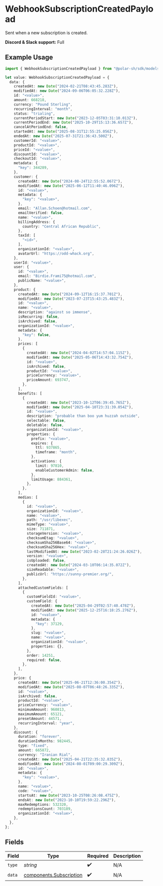 # WebhookSubscriptionCreatedPayload

Sent when a new subscription is created.

**Discord & Slack support:** Full

## Example Usage

```typescript
import { WebhookSubscriptionCreatedPayload } from "@polar-sh/sdk/models/components";

let value: WebhookSubscriptionCreatedPayload = {
  data: {
    createdAt: new Date("2024-02-21T08:43:45.283Z"),
    modifiedAt: new Date("2024-09-06T06:05:32.228Z"),
    id: "<value>",
    amount: 668218,
    currency: "Pound Sterling",
    recurringInterval: "month",
    status: "trialing",
    currentPeriodStart: new Date("2023-12-05T03:31:10.013Z"),
    currentPeriodEnd: new Date("2025-10-29T15:13:36.657Z"),
    cancelAtPeriodEnd: false,
    startedAt: new Date("2025-08-31T12:55:25.056Z"),
    endedAt: new Date("2025-07-31T21:36:43.500Z"),
    customerId: "<value>",
    productId: "<value>",
    priceId: "<value>",
    discountId: "<value>",
    checkoutId: "<value>",
    metadata: {
      "key": 344289,
    },
    customer: {
      createdAt: new Date("2024-08-24T12:55:52.067Z"),
      modifiedAt: new Date("2025-06-12T11:40:46.096Z"),
      id: "<value>",
      metadata: {
        "key": "<value>",
      },
      email: "Allan.Schoen@hotmail.com",
      emailVerified: false,
      name: "<value>",
      billingAddress: {
        country: "Central African Republic",
      },
      taxId: [
        "<id>",
      ],
      organizationId: "<value>",
      avatarUrl: "https://odd-whack.org",
    },
    userId: "<value>",
    user: {
      id: "<value>",
      email: "Birdie.Frami75@hotmail.com",
      publicName: "<value>",
    },
    product: {
      createdAt: new Date("2024-09-12T16:15:37.701Z"),
      modifiedAt: new Date("2023-07-23T15:43:25.483Z"),
      id: "<value>",
      name: "<value>",
      description: "against so immense",
      isRecurring: false,
      isArchived: false,
      organizationId: "<value>",
      metadata: {
        "key": false,
      },
      prices: [
        {
          createdAt: new Date("2024-04-02T14:57:04.115Z"),
          modifiedAt: new Date("2025-05-06T14:43:32.754Z"),
          id: "<value>",
          isArchived: false,
          productId: "<value>",
          priceCurrency: "<value>",
          priceAmount: 693747,
        },
      ],
      benefits: [
        {
          createdAt: new Date("2023-10-12T06:39:45.765Z"),
          modifiedAt: new Date("2025-04-10T23:31:39.054Z"),
          id: "<value>",
          description: "probable than boo yum huzzah outside",
          selectable: false,
          deletable: false,
          organizationId: "<value>",
          properties: {
            prefix: "<value>",
            expires: {
              ttl: 937865,
              timeframe: "month",
            },
            activations: {
              limit: 97810,
              enableCustomerAdmin: false,
            },
            limitUsage: 884361,
          },
        },
      ],
      medias: [
        {
          id: "<value>",
          organizationId: "<value>",
          name: "<value>",
          path: "/usr/libexec",
          mimeType: "<value>",
          size: 711871,
          storageVersion: "<value>",
          checksumEtag: "<value>",
          checksumSha256Base64: "<value>",
          checksumSha256Hex: "<value>",
          lastModifiedAt: new Date("2023-02-28T21:24:26.026Z"),
          version: "<value>",
          isUploaded: false,
          createdAt: new Date("2024-03-10T06:14:35.072Z"),
          sizeReadable: "<value>",
          publicUrl: "https://sunny-premier.org/",
        },
      ],
      attachedCustomFields: [
        {
          customFieldId: "<value>",
          customField: {
            createdAt: new Date("2025-04-29T02:57:40.478Z"),
            modifiedAt: new Date("2025-12-25T16:18:25.276Z"),
            id: "<value>",
            metadata: {
              "key": 37129,
            },
            slug: "<value>",
            name: "<value>",
            organizationId: "<value>",
            properties: {},
          },
          order: 14251,
          required: false,
        },
      ],
    },
    price: {
      createdAt: new Date("2025-06-21T12:36:00.354Z"),
      modifiedAt: new Date("2025-08-07T06:48:26.335Z"),
      id: "<value>",
      isArchived: false,
      productId: "<value>",
      priceCurrency: "<value>",
      minimumAmount: 960813,
      maximumAmount: 65121,
      presetAmount: 44571,
      recurringInterval: "year",
    },
    discount: {
      duration: "forever",
      durationInMonths: 982445,
      type: "fixed",
      amount: 665872,
      currency: "Iranian Rial",
      createdAt: new Date("2025-04-21T22:35:32.835Z"),
      modifiedAt: new Date("2024-08-01T09:00:29.309Z"),
      id: "<value>",
      metadata: {
        "key": "<value>",
      },
      name: "<value>",
      code: "<value>",
      startsAt: new Date("2023-10-25T08:26:08.475Z"),
      endsAt: new Date("2023-10-10T19:59:22.296Z"),
      maxRedemptions: 532320,
      redemptionsCount: 703189,
      organizationId: "<value>",
    },
  },
};
```

## Fields

| Field                                                              | Type                                                               | Required                                                           | Description                                                        |
| ------------------------------------------------------------------ | ------------------------------------------------------------------ | ------------------------------------------------------------------ | ------------------------------------------------------------------ |
| `type`                                                             | *string*                                                           | :heavy_check_mark:                                                 | N/A                                                                |
| `data`                                                             | [components.Subscription](../../models/components/subscription.md) | :heavy_check_mark:                                                 | N/A                                                                |